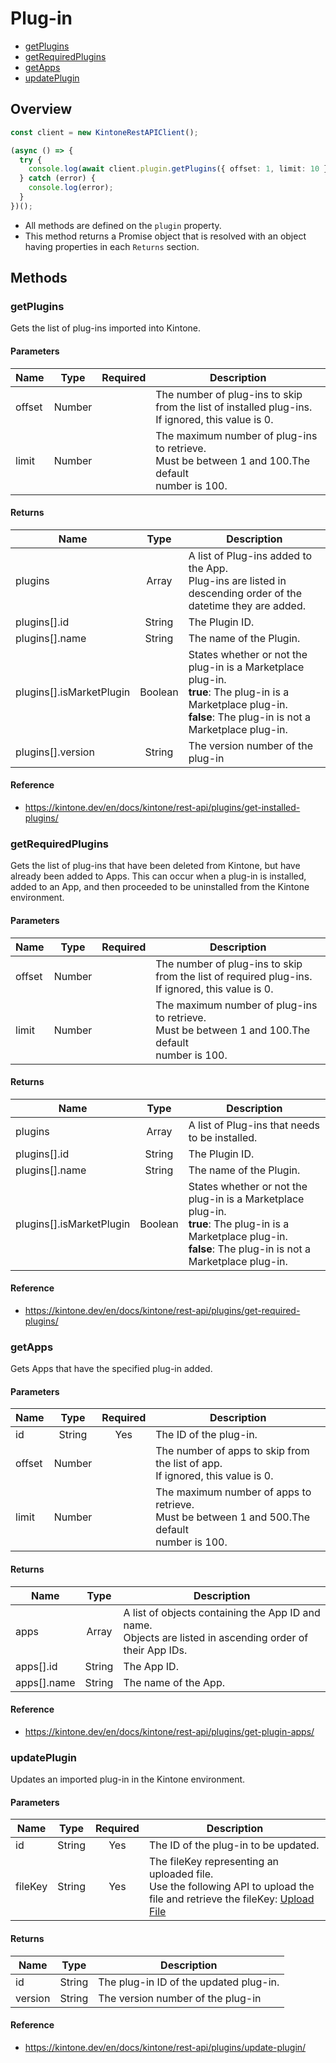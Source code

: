 # Plug-in

- [getPlugins](#getPlugins)
- [getRequiredPlugins](#getRequiredPlugins)
- [getApps](#getApps)
- [updatePlugin](#updatePlugin)

## Overview

```ts
const client = new KintoneRestAPIClient();

(async () => {
  try {
    console.log(await client.plugin.getPlugins({ offset: 1, limit: 10 }));
  } catch (error) {
    console.log(error);
  }
})();
```

- All methods are defined on the `plugin` property.
- This method returns a Promise object that is resolved with an object having properties in each `Returns` section.

## Methods

### getPlugins

Gets the list of plug-ins imported into Kintone.

#### Parameters

| Name   |  Type  | Required | Description                                                                                                |
| ------ | :----: | :------: | ---------------------------------------------------------------------------------------------------------- |
| offset | Number |          | The number of plug-ins to skip from the list of installed plug-ins.<br />If ignored, this value is 0.      |
| limit  | Number |          | The maximum number of plug-ins to retrieve.<br />Must be between 1 and 100.The default<br />number is 100. |

#### Returns

| Name                     |  Type   | Description                                                                                                                                                                                          |
| ------------------------ | :-----: | ---------------------------------------------------------------------------------------------------------------------------------------------------------------------------------------------------- |
| plugins                  |  Array  | A list of Plug-ins added to the App.<br />Plug-ins are listed in descending order of the datetime they are added.                                                                                    |
| plugins[].id             | String  | The Plugin ID.                                                                                                                                                                                       |
| plugins[].name           | String  | The name of the Plugin.                                                                                                                                                                              |
| plugins[].isMarketPlugin | Boolean | States whether or not the plug-in is a Marketplace plug-in.<br /><strong>true</strong>: The plug-in is a Marketplace plug-in.<br /><strong>false</strong>: The plug-in is not a Marketplace plug-in. |
| plugins[].version        | String  | The version number of the plug-in                                                                                                                                                                    |

#### Reference

- https://kintone.dev/en/docs/kintone/rest-api/plugins/get-installed-plugins/

### getRequiredPlugins

Gets the list of plug-ins that have been deleted from Kintone, but have already been added to Apps.
This can occur when a plug-in is installed, added to an App, and then proceeded to be uninstalled from the Kintone environment.

#### Parameters

| Name   |  Type  | Required | Description                                                                                                |
| ------ | :----: | :------: | ---------------------------------------------------------------------------------------------------------- |
| offset | Number |          | The number of plug-ins to skip from the list of required plug-ins.<br />If ignored, this value is 0.       |
| limit  | Number |          | The maximum number of plug-ins to retrieve.<br />Must be between 1 and 100.The default<br />number is 100. |

#### Returns

| Name                     |  Type   | Description                                                                                                                                                                                          |
| ------------------------ | :-----: | ---------------------------------------------------------------------------------------------------------------------------------------------------------------------------------------------------- |
| plugins                  |  Array  | A list of Plug-ins that needs to be installed.                                                                                                                                                       |
| plugins[].id             | String  | The Plugin ID.                                                                                                                                                                                       |
| plugins[].name           | String  | The name of the Plugin.                                                                                                                                                                              |
| plugins[].isMarketPlugin | Boolean | States whether or not the plug-in is a Marketplace plug-in.<br /><strong>true</strong>: The plug-in is a Marketplace plug-in.<br /><strong>false</strong>: The plug-in is not a Marketplace plug-in. |

#### Reference

- https://kintone.dev/en/docs/kintone/rest-api/plugins/get-required-plugins/

### getApps

Gets Apps that have the specified plug-in added.

#### Parameters

| Name   |  Type  | Required | Description                                                                                            |
| ------ | :----: | :------: | ------------------------------------------------------------------------------------------------------ |
| id     | String |   Yes    | The ID of the plug-in.                                                                                 |
| offset | Number |          | The number of apps to skip from the list of app.<br />If ignored, this value is 0.                     |
| limit  | Number |          | The maximum number of apps to retrieve.<br />Must be between 1 and 500.The default<br />number is 100. |

#### Returns

| Name        |  Type  | Description                                                                                                    |
| ----------- | :----: | -------------------------------------------------------------------------------------------------------------- |
| apps        | Array  | A list of objects containing the App ID and name.<br />Objects are listed in ascending order of their App IDs. |
| apps[].id   | String | The App ID.                                                                                                    |
| apps[].name | String | The name of the App.                                                                                           |

#### Reference

- https://kintone.dev/en/docs/kintone/rest-api/plugins/get-plugin-apps/

### updatePlugin

Updates an imported plug-in in the Kintone environment.

#### Parameters

| Name    |  Type  | Required | Description                                                                                                                                                                                       |
| ------- | :----: | :------: | ------------------------------------------------------------------------------------------------------------------------------------------------------------------------------------------------- |
| id      | String |   Yes    | The ID of the plug-in to be updated.                                                                                                                                                              |
| fileKey | String |   Yes    | The fileKey representing an uploaded file.<br />Use the following API to upload the file and retrieve the fileKey: [Upload File](https://kintone.dev/en/docs/kintone/rest-api/files/upload-file/) |

#### Returns

| Name    |  Type  | Description                            |
| ------- | :----: | -------------------------------------- |
| id      | String | The plug-in ID of the updated plug-in. |
| version | String | The version number of the plug-in      |

#### Reference

- https://kintone.dev/en/docs/kintone/rest-api/plugins/update-plugin/
